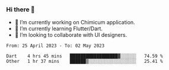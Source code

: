 ### Hi there 👋

<!--
**devcat37/devcat37** is a ✨ _special_ ✨ repository because its `README.md` (this file) appears on your GitHub profile.-->


- 🔭 I’m currently working on Chimicum application.
- 🌱 I’m currently learning Flutter/Dart.
- 👯 I’m looking to collaborate with UI designers.
<!-- - 🤔 I’m looking for help with ... -->

<!--START_SECTION:waka-->

```text
From: 25 April 2023 - To: 02 May 2023

Dart    4 hrs 45 mins   ██████████████████▓░░░░░░   74.59 %
Other   1 hr 37 mins    ██████▒░░░░░░░░░░░░░░░░░░   25.41 %
```

<!--END_SECTION:waka-->
